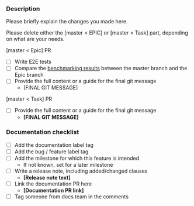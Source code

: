 ### Description

Please briefly explain the changes you made here.


Please delete either the [master < EPIC] or [master < Task] part, depending on what are your needs.

[master < Epic] PR
- [ ] Write E2E tests
- [ ] Compare the [benchmarking results](https://bench-graph.memgraph.com/) between the master branch and the Epic branch
- [ ] Provide the full content or a guide for the final git message
    - [FINAL GIT MESSAGE]

[master < Task] PR
- [ ] Provide the full content or a guide for the final git message
    - **[FINAL GIT MESSAGE]**


### Documentation checklist
- [ ] Add the documentation label tag
- [ ] Add the bug / feature label tag
- [ ] Add the milestone for which this feature is intended
    - If not known, set for a later milestone
- [ ] Write a release note, including added/changed clauses
    - **[Release note text]**
- [ ] Link the documentation PR here
    - **[Documentation PR link]**
- [ ] Tag someone from docs team in the comments
